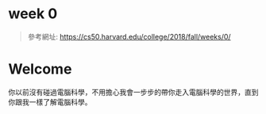 # week 0
> 參考網址: https://cs50.harvard.edu/college/2018/fall/weeks/0/

# Welcome
你以前沒有碰過電腦科學，不用擔心我會一步步的帶你走入電腦科學的世界，直到你跟我一樣了解電腦科學。
